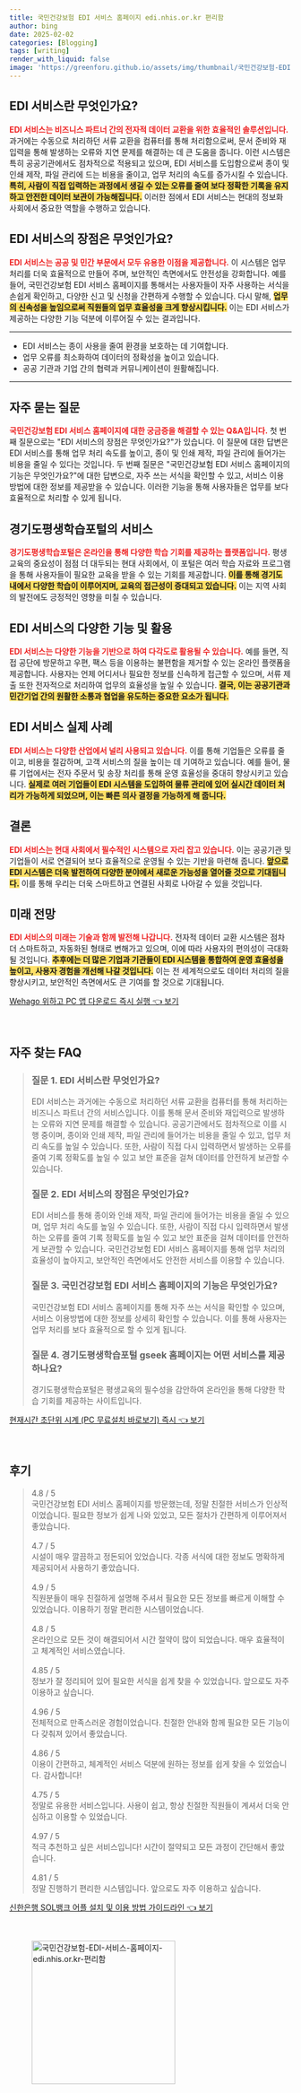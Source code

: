 ```yaml
---
title: 국민건강보험 EDI 서비스 홈페이지 edi.nhis.or.kr 편리함
author: bing
date: 2025-02-02
categories: [Blogging]
tags: [writing]
render_with_liquid: false
image: 'https://greenforu.github.io/assets/img/thumbnail/국민건강보험-EDI-서비스-홈페이지-edi.nhis.or.kr-편리함.webp'
---
```



<h2 id='EDI서비스란'>EDI 서비스란 무엇인가요?</h2>

<p><b><span style="color: #ee2323;">EDI 서비스는 비즈니스 파트너 간의 전자적 데이터 교환을 위한 효율적인 솔루션입니다.</span></b> 과거에는 수동으로 처리하던 서류 교환을 컴퓨터를 통해 처리함으로써, 문서 준비와 재입력을 통해 발생하는 오류와 지연 문제를 해결하는 데 큰 도움을 줍니다. 이런 시스템은 특히 공공기관에서도 점차적으로 적용되고 있으며, EDI 서비스를 도입함으로써 종이 및 인쇄 제작, 파일 관리에 드는 비용을 줄이고, 업무 처리의 속도를 증가시킬 수 있습니다. <b><span style="background-color: #ffe066;">특히, 사람이 직접 입력하는 과정에서 생길 수 있는 오류를 줄여 보다 정확한 기록을 유지하고 안전한 데이터 보관이 가능해집니다.</span></b> 이러한 점에서 EDI 서비스는 현대의 정보화 사회에서 중요한 역할을 수행하고 있습니다.</p>

<h2 id='EDI서비스장점'>EDI 서비스의 장점은 무엇인가요?</h2>

<p><b><span style="color: #ee2323;">EDI 서비스는 공공 및 민간 부문에서 모두 유용한 이점을 제공합니다.</span></b> 이 시스템은 업무 처리를 더욱 효율적으로 만들어 주며, 보안적인 측면에서도 안전성을 강화합니다. 예를 들어, 국민건강보험 EDI 서비스 홈페이지를 통해서는 사용자들이 자주 사용하는 서식을 손쉽게 확인하고, 다양한 신고 및 신청을 간편하게 수행할 수 있습니다. 다시 말해, <b><span style="background-color: #ffe066;">업무의 신속성을 높임으로써 직원들의 업무 효율성을 크게 향상시킵니다.</span></b> 이는 EDI 서비스가 제공하는 다양한 기능 덕분에 이루어질 수 있는 결과입니다.</p>

<hr />

<ul>
    <li>EDI 서비스는 종이 사용을 줄여 환경을 보호하는 데 기여합니다.</li>
    <li>업무 오류를 최소화하여 데이터의 정확성을 높이고 있습니다.</li>
    <li>공공 기관과 기업 간의 협력과 커뮤니케이션이 원활해집니다.</li>
</ul>

<hr />

<h2 id='자주묻는질문'>자주 묻는 질문</h2>

<p><b><span style="color: #ee2323;">국민건강보험 EDI 서비스 홈페이지에 대한 궁금증을 해결할 수 있는 Q&A입니다.</span></b> 첫 번째 질문으로는 "EDI 서비스의 장점은 무엇인가요?"가 있습니다. 이 질문에 대한 답변은 EDI 서비스를 통해 업무 처리 속도를 높이고, 종이 및 인쇄 제작, 파일 관리에 들어가는 비용을 줄일 수 있다는 것입니다. 두 번째 질문은 "국민건강보험 EDI 서비스 홈페이지의 기능은 무엇인가요?"에 대한 답변으로, 자주 쓰는 서식을 확인할 수 있고, 서비스 이용 방법에 대한 정보를 제공받을 수 있습니다. 이러한 기능을 통해 사용자들은 업무를 보다 효율적으로 처리할 수 있게 됩니다.</p>

<h2 id='경기도평생학습포털'>경기도평생학습포털의 서비스</h2>

<p><b><span style="color: #ee2323;">경기도평생학습포털은 온라인을 통해 다양한 학습 기회를 제공하는 플랫폼입니다.</span></b> 평생교육의 중요성이 점점 더 대두되는 현대 사회에서, 이 포털은 여러 학습 자료와 프로그램을 통해 사용자들이 필요한 교육을 받을 수 있는 기회를 제공합니다. <b><span style="background-color: #ffe066;">이를 통해 경기도 내에서 다양한 학습이 이루어지며, 교육의 접근성이 증대되고 있습니다.</span></b> 이는 지역 사회의 발전에도 긍정적인 영향을 미칠 수 있습니다.</p>

<h2 id='서비스기능'>EDI 서비스의 다양한 기능 및 활용</h2>

<p><b><span style="color: #ee2323;">EDI 서비스는 다양한 기능을 기반으로 하여 다각도로 활용될 수 있습니다.</span></b> 예를 들면, 직접 공단에 방문하고 우편, 팩스 등을 이용하는 불편함을 제거할 수 있는 온라인 플랫폼을 제공합니다. 사용자는 언제 어디서나 필요한 정보를 신속하게 접근할 수 있으며, 서류 제출 또한 전자적으로 처리하여 업무의 효율성을 높일 수 있습니다. <b><span style="background-color: #ffe066;">결국, 이는 공공기관과 민간기업 간의 원활한 소통과 협업을 유도하는 중요한 요소가 됩니다.</span></b></p>

<h2 id='EDI서비스사례'>EDI 서비스 실제 사례</h2>

<p><b><span style="color: #ee2323;">EDI 서비스는 다양한 산업에서 널리 사용되고 있습니다.</span></b> 이를 통해 기업들은 오류를 줄이고, 비용을 절감하며, 고객 서비스의 질을 높이는 데 기여하고 있습니다. 예를 들어, 물류 기업에서는 전자 주문서 및 송장 처리를 통해 운영 효율성을 중대히 향상시키고 있습니다. <b><span style="background-color: #ffe066;">실제로 여러 기업들이 EDI 시스템을 도입하여 물류 관리에 있어 실시간 데이터 처리가 가능하게 되었으며, 이는 빠른 의사 결정을 가능하게 해 줍니다.</span></b></p>

<h2 id='결론'>결론</h2>

<p><b><span style="color: #ee2323;">EDI 서비스는 현대 사회에서 필수적인 시스템으로 자리 잡고 있습니다.</span></b> 이는 공공기관 및 기업들이 서로 연결되어 보다 효율적으로 운영될 수 있는 기반을 마련해 줍니다. <b><span style="background-color: #ffe066;">앞으로 EDI 시스템은 더욱 발전하여 다양한 분야에서 새로운 가능성을 열어줄 것으로 기대됩니다.</span></b> 이를 통해 우리는 더욱 스마트하고 연결된 사회로 나아갈 수 있을 것입니다.</p>

<h2 id='미래전망'>미래 전망</h2>

<p><b><span style="color: #ee2323;">EDI 서비스의 미래는 기술과 함께 발전해 나갑니다.</span></b> 전자적 데이터 교환 시스템은 점차 더 스마트하고, 자동화된 형태로 변해가고 있으며, 이에 따라 사용자의 편의성이 극대화될 것입니다. <b><span style="background-color: #ffe066;">추후에는 더 많은 기업과 기관들이 EDI 시스템을 통합하여 운영 효율성을 높이고, 사용자 경험을 개선해 나갈 것입니다.</span></b> 이는 전 세계적으로도 데이터 처리의 질을 향상시키고, 보안적인 측면에서도 큰 기여를 할 것으로 기대됩니다.</p>


<p><a class="click-button" title="Wehago 위하고 PC 앱 다운로드 즉시 실행" href="https://greenforu.github.io/posts/Wehago-%EC%9C%84%ED%95%98%EA%B3%A0-PC-%EC%95%B1-%EB%8B%A4%EC%9A%B4%EB%A1%9C%EB%93%9C-%EC%A6%89%EC%8B%9C-%EC%8B%A4%ED%96%89/" rel="dofollow">Wehago 위하고 PC 앱 다운로드 즉시 실행 👈 보기</a></p><br>
<h2 id='자주_찾는_FAQ'>자주 찾는 FAQ</h2>
<div itemscope="" itemtype="https://schema.org/FAQPage"> 
<blockquote> 
<div itemscope="" itemprop="mainEntity" itemtype="https://schema.org/Question"> 
<h3 itemprop="name">질문 1. EDI 서비스란 무엇인가요?</h3> 
<div itemscope="" itemprop="acceptedAnswer" itemtype="https://schema.org/Answer"> 
<span itemprop="text"> 
<p>EDI 서비스는 과거에는 수동으로 처리하던 서류 교환을 컴퓨터를 통해 처리하는 비즈니스 파트너 간의 서비스입니다. 이를 통해 문서 준비와 재입력으로 발생하는 오류와 지연 문제를 해결할 수 있습니다. 공공기관에서도 점차적으로 이를 시행 중이며, 종이와 인쇄 제작, 파일 관리에 들어가는 비용을 줄일 수 있고, 업무 처리 속도를 높일 수 있습니다. 또한, 사람이 직접 다시 입력하면서 발생하는 오류를 줄여 기록 정확도를 높일 수 있고 보안 표준을 걸쳐 데이터를 안전하게 보관할 수 있습니다.</p> 
</span> 
</div> 
</div> 

<div itemscope="" itemprop="mainEntity" itemtype="https://schema.org/Question"> 
<h3 itemprop="name">질문 2. EDI 서비스의 장점은 무엇인가요?</h3> 
<div itemscope="" itemprop="acceptedAnswer" itemtype="https://schema.org/Answer"> 
<span itemprop="text"> 
<p>EDI 서비스를 통해 종이와 인쇄 제작, 파일 관리에 들어가는 비용을 줄일 수 있으며, 업무 처리 속도를 높일 수 있습니다. 또한, 사람이 직접 다시 입력하면서 발생하는 오류를 줄여 기록 정확도를 높일 수 있고 보안 표준을 걸쳐 데이터를 안전하게 보관할 수 있습니다. 국민건강보험 EDI 서비스 홈페이지를 통해 업무 처리의 효율성이 높아지고, 보안적인 측면에서도 안전한 서비스를 이용할 수 있습니다.</p> 
</span> 
</div> 
</div> 

<div itemscope="" itemprop="mainEntity" itemtype="https://schema.org/Question"> 
<h3 itemprop="name">질문 3. 국민건강보험 EDI 서비스 홈페이지의 기능은 무엇인가요?</h3> 
<div itemscope="" itemprop="acceptedAnswer" itemtype="https://schema.org/Answer"> 
<span itemprop="text"> 
<p>국민건강보험 EDI 서비스 홈페이지를 통해 자주 쓰는 서식을 확인할 수 있으며, 서비스 이용방법에 대한 정보를 상세히 확인할 수 있습니다. 이를 통해 사용자는 업무 처리를 보다 효율적으로 할 수 있게 됩니다.</p> 
</span> 
</div> 
</div> 

<div itemscope="" itemprop="mainEntity" itemtype="https://schema.org/Question">
<h3 itemprop="name">질문 4. 경기도평생학습포털 gseek 홈페이지는 어떤 서비스를 제공하나요?</h3>
<div itemscope="" itemprop="acceptedAnswer" itemtype="https://schema.org/Answer"> 
<span itemprop="text"> 
<p>경기도평생학습포털은 평생교육의 필수성을 감안하여 온라인을 통해 다양한 학습 기회를 제공하는 사이트입니다.</p> 
</span> 
</div> 
</div> 
</blockquote> 
</div>
<p><a class="click-button" title="현재시간 초단위 시계 (PC 무료설치 바로보기) 즉시" href="https://greenforu.github.io/posts/%ED%98%84%EC%9E%AC%EC%8B%9C%EA%B0%84-%EC%B4%88%EB%8B%A8%EC%9C%84-%EC%8B%9C%EA%B3%84-(PC-%EB%AC%B4%EB%A3%8C%EC%84%A4%EC%B9%98-%EB%B0%94%EB%A1%9C%EB%B3%B4%EA%B8%B0)-%EC%A6%89%EC%8B%9C/" rel="dofollow">현재시간 초단위 시계 (PC 무료설치 바로보기) 즉시 👈 보기</a></p><br>
<h2 id='후기'>후기</h2>
<div itemscope itemtype="https://schema.org/Product">
  <blockquote>
  <div itemprop="review" itemscope itemtype="https://schema.org/Review">
      <div itemprop="reviewRating" itemscope itemtype="https://schema.org/Rating"> <span itemprop="ratingValue">4.8</span> / <span itemprop="bestRating">5</span> </div>
      <span itemprop="reviewBody">국민건강보험 EDI 서비스 홈페이지를 방문했는데, 정말 친절한 서비스가 인상적이었습니다. 필요한 정보가 쉽게 나와 있었고, 모든 절차가 간편하게 이루어져서 좋았습니다.</span>
  </div>
  <br>
  <div itemprop="review" itemscope itemtype="https://schema.org/Review">
      <div itemprop="reviewRating" itemscope itemtype="https://schema.org/Rating"> <span itemprop="ratingValue">4.7</span> / <span itemprop="bestRating">5</span> </div>
      <span itemprop="reviewBody">시설이 매우 깔끔하고 정돈되어 있었습니다. 각종 서식에 대한 정보도 명확하게 제공되어서 사용하기 좋았습니다.</span>
  </div>
  <br>
  <div itemprop="review" itemscope itemtype="https://schema.org/Review">
      <div itemprop="reviewRating" itemscope itemtype="https://schema.org/Rating"> <span itemprop="ratingValue">4.9</span> / <span itemprop="bestRating">5</span> </div>
      <span itemprop="reviewBody">직원분들이 매우 친절하게 설명해 주셔서 필요한 모든 정보를 빠르게 이해할 수 있었습니다. 이용하기 정말 편리한 시스템이었습니다.</span>
  </div>
  <br>
  <div itemprop="review" itemscope itemtype="https://schema.org/Review">
      <div itemprop="reviewRating" itemscope itemtype="https://schema.org/Rating"> <span itemprop="ratingValue">4.8</span> / <span itemprop="bestRating">5</span> </div>
      <span itemprop="reviewBody">온라인으로 모든 것이 해결되어서 시간 절약이 많이 되었습니다. 매우 효율적이고 체계적인 서비스였습니다.</span>
  </div>
  <br>
  <div itemprop="review" itemscope itemtype="https://schema.org/Review">
      <div itemprop="reviewRating" itemscope itemtype="https://schema.org/Rating"> <span itemprop="ratingValue">4.85</span> / <span itemprop="bestRating">5</span> </div>
      <span itemprop="reviewBody">정보가 잘 정리되어 있어 필요한 서식을 쉽게 찾을 수 있었습니다. 앞으로도 자주 이용하고 싶습니다.</span>
  </div>
  <br>
  <div itemprop="review" itemscope itemtype="https://schema.org/Review">
      <div itemprop="reviewRating" itemscope itemtype="https://schema.org/Rating"> <span itemprop="ratingValue">4.96</span> / <span itemprop="bestRating">5</span> </div>
      <span itemprop="reviewBody">전체적으로 만족스러운 경험이었습니다. 친절한 안내와 함께 필요한 모든 기능이 다 갖춰져 있어서 좋았습니다.</span>
  </div>
  <br>
  <div itemprop="review" itemscope itemtype="https://schema.org/Review">
      <div itemprop="reviewRating" itemscope itemtype="https://schema.org/Rating"> <span itemprop="ratingValue">4.86</span> / <span itemprop="bestRating">5</span> </div>
      <span itemprop="reviewBody">이용이 간편하고, 체계적인 서비스 덕분에 원하는 정보를 쉽게 찾을 수 있었습니다. 감사합니다!</span>
  </div>
  <br>
  <div itemprop="review" itemscope itemtype="https://schema.org/Review">
      <div itemprop="reviewRating" itemscope itemtype="https://schema.org/Rating"> <span itemprop="ratingValue">4.75</span> / <span itemprop="bestRating">5</span> </div>
      <span itemprop="reviewBody">정말로 유용한 서비스입니다. 사용이 쉽고, 항상 친절한 직원들이 계셔서 더욱 안심하고 이용할 수 있었습니다.</span>
  </div>
  <br>
  <div itemprop="review" itemscope itemtype="https://schema.org/Review">
      <div itemprop="reviewRating" itemscope itemtype="https://schema.org/Rating"> <span itemprop="ratingValue">4.97</span> / <span itemprop="bestRating">5</span> </div>
      <span itemprop="reviewBody">적극 추천하고 싶은 서비스입니다! 시간이 절약되고 모든 과정이 간단해서 좋았습니다.</span>
  </div>
  <br>
  <div itemprop="review" itemscope itemtype="https://schema.org/Review">
      <div itemprop="reviewRating" itemscope itemtype="https://schema.org/Rating"> <span itemprop="ratingValue">4.81</span> / <span itemprop="bestRating">5</span> </div>
      <span itemprop="reviewBody">정말 진행하기 편리한 시스템입니다. 앞으로도 자주 이용하고 싶습니다.</span>
  </div>
  </blockquote>
</div>
<p><a class="click-button" title="신한은행 SOL뱅크 어플 설치 및 이용 방법 가이드라인" href="https://greenforu.github.io/posts/%EC%8B%A0%ED%95%9C%EC%9D%80%ED%96%89-SOL%EB%B1%85%ED%81%AC-%EC%96%B4%ED%94%8C-%EC%84%A4%EC%B9%98-%EB%B0%8F-%EC%9D%B4%EC%9A%A9-%EB%B0%A9%EB%B2%95-%EA%B0%80%EC%9D%B4%EB%93%9C%EB%9D%BC%EC%9D%B8/" rel="dofollow">신한은행 SOL뱅크 어플 설치 및 이용 방법 가이드라인 👈 보기</a></p><br>
<figure class="image"><img src="https://greenforu.github.io/assets/img/thumbnail/국민건강보험-EDI-서비스-홈페이지-edi.nhis.or.kr-편리함.webp" alt="국민건강보험-EDI-서비스-홈페이지-edi.nhis.or.kr-편리함" width="256" height="256"></figure>